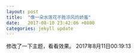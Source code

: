 ```yaml
---
layout: post
title:  "像一朵水莲花不胜凉风的娇羞"
date:   2017-08-10 23:42:06 +0800
categories: jekyll update
---
```


修改了一下主题，看看效果。
2017年8月11日00:19:13